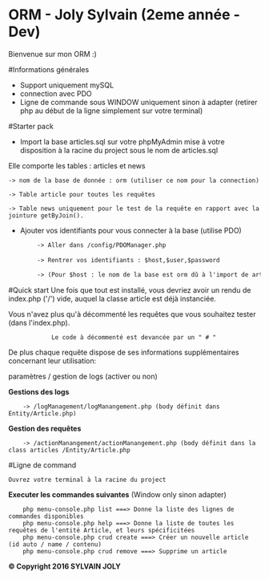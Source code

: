 # ORM - Joly Sylvain (2eme année - Dev)

Bienvenue sur mon ORM :)

#Informations générales
- Support uniquement mySQL
- connection avec PDO
- Ligne de commande sous WINDOW uniquement sinon à adapter (retirer php au début de la ligne simplement sur votre terminal)

#Starter pack 
- Import la base articles.sql sur votre phpMyAdmin mise à votre disposition à la racine du project sous le nom de articles.sql

Elle comporte les tables : articles et news

    -> nom de la base de donnée : orm (utiliser ce nom pour la connection)
		
    -> Table article pour toutes les requêtes 
		
    -> Table news uniquement pour le test de la requête en rapport avec la jointure getByJoin().

- Ajouter vos identifiants pour vous connecter à la base (utilise PDO)



```html
		-> Aller dans /config/PDOManager.php
 
 		-> Rentrer vos identifiants : $host,$user,$password
				
		-> (Pour $host : le nom de la base est orm dû à l'import de articles.sql !)
```		
#Quick start 
Une fois que tout est installé, vous devriez avoir un rendu de index.php ('/') vide, auquel la classe article est déjà instanciée.

Vous n'avez plus qu'à décommenté les requêtes que vous souhaitez tester (dans l'index.php). 

				Le code à décommenté est devancée par un " # "
				
De plus chaque requête dispose de ses informations supplémentaires concernant leur utilisation:

paramètres / gestion de logs (activer ou non)

**Gestions des logs**

		-> /logManagement/logManangement.php (body définit dans Entity/Article.php)

**Gestion des requêtes**

		-> /actionManangement/actionManangement.php (body définit dans la class articles /Entity/Article.php
				
#Ligne de command 


	Ouvrez votre terminal à la racine du project 
	
 **Executer les commandes suivantes** (Window only sinon adapter)
 
		php menu-console.php list ===> Donne la liste des lignes de commandes disponibles
		php menu-console.php help ===> Donne la liste de toutes les requêtes de l'entité Article, et leurs spécificitées
		php menu-console.php crud create ===> Créer un nouvelle article (id auto / name / contenu)
		php menu-console.php crud remove ===> Supprime un article



**© Copyright 2016 SYLVAIN JOLY**
